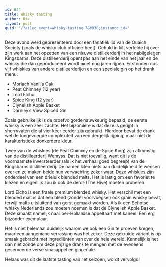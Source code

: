 ```yaml
---
id: 834
title: Whisky tasting
author: Rik
layout: post
guid: '/?ai1ec_event=whisky-tasting-7&#038;instance_id='
---
```

Deze avond werd gepresenteerd door een fanatiek lid van de Quaich Society (zoals de whisky club officieel heet). Gehuld in kilt vertelde hij over zijn werk aan het opzetten van een nieuwe distilleerderij in het nabijgelegen Kingsbarns. Deze distilleerderij opent pas aan het einde van het jaar en de whisky die dan geproduceerd wordt moet nog jaren rijpen. Er stonden dus vijf whiskies van andere distileerderijen en een speciale gin op het drank menu:

  * Morlach Vanilla Oak
  * Peat Chimney (12 year)
  * Lord Elcho
  * Spice King (12 year)
  * Clynelish Apple Basket
  * Darnley&#8217;s View Spiced Gin

Zoals gebruikelijk is de proefvolgorde nauwkeurig bepaald, de eerste whisky is een zeer zachte. Het bijzondere is dat deze is gerijpt in sherryvaten die al vier keer eerder zijn gebruikt. Hierdoor bevat de drank wel de toegevoegde complexiteit van een dergelijk rijping, maar niet de karakteristieke donkerdere kleur.

Twee van de whiskies (de Peat Chimney en de Spice King) zijn afkomstig van de distilleerderij Wemyss. Dat is niet toevallig, want dit is de voornaamste inversteerder (als ik het verhaal goed begreep) van de Kingsbarns distilleerderij. De namen laten niets aan duidelijkheid te wensen over en ze maken beide hun verwachting zeker waar. Deze whiskies zijn onderdeel van een drieluik blended malts. Het is lastig om een favoriet te kiezen en eigenlijk zou ik ook de derde (The Hive) moeten proberen.

Lord Elcho is een fraaie premium blended whisky. Het verschil met een blended malt is dat een blend (zonder voorvoegsel) ook grain whisky bevat, terwijl malts uitsluitend van gerst gemaakt worden. Als ik een Schotse whisky Nederlands zou moeten noemen is dat de Clynelish Apple Basket. Deze smaakt namelijk naar oer-Hollandse appeltaart met kaneel! Een erg bijzonder exemplaar.

Het is niet helemaal duidelijk waarom we ook een Gin te proeven kregen, maar een aangemane verrassing was het zeker. Deze gekruide variant is op smaak gebracht met ingrediënten van over de hele wereld. Kennelijk is het dan niet zonde om deze prijzige drank te mengen met de eveneens geserveerde verse sinasappel en ginger ale.

Helaas was dit de laatste tasting van het seizoen, wordt vervolgd!